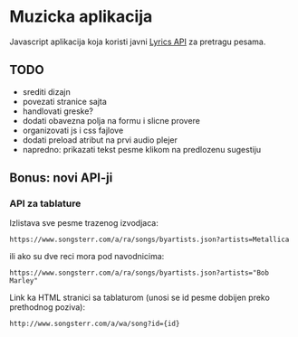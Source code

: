 # Muzicka aplikacija

Javascript aplikacija koja koristi javni [Lyrics API](https://lyrics.ovh/) za pretragu pesama.

## TODO

- srediti dizajn
- povezati stranice sajta
- handlovati greske?
- dodati obavezna polja na formu i slicne provere
- organizovati js i css fajlove
- dodati preload atribut na prvi audio plejer
- napredno: prikazati tekst pesme klikom na predlozenu sugestiju

## Bonus: novi API-ji

### API za tablature

Izlistava sve pesme trazenog izvodjaca: 

```
https://www.songsterr.com/a/ra/songs/byartists.json?artists=Metallica
```

ili ako su dve reci mora pod navodnicima:

```
https://www.songsterr.com/a/ra/songs/byartists.json?artists="Bob Marley"
```

Link ka HTML stranici sa tablaturom (unosi se id pesme dobijen preko prethodnog poziva):
```
http://www.songsterr.com/a/wa/song?id={id}
```
